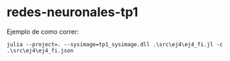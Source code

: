# redes-neuronales-tp1

Ejemplo de como correr:

```
julia --project=. --sysimage=tp1_sysimage.dll .\src\ej4\ej4_fi.jl -c .\src\ej4\ej4_fi.json
```